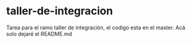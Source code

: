# taller-de-integracion
Tarea para el ramo taller de integración, el codigo esta en el master. Acá solo dejaré el README.md
